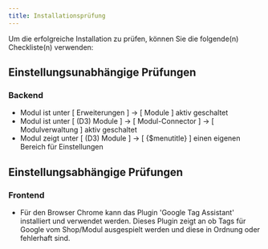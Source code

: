 ```yaml
---
title: Installationsprüfung
---
```


Um die erfolgreiche Installation zu prüfen, können Sie die folgende(n) Checkliste(n) verwenden:

## Einstellungsunabhängige Prüfungen

### Backend

* Modul ist unter [ Erweiterungen ] -> [ Module ] aktiv geschaltet
* Modul ist unter [ (D3) Module ] -> [ Modul-Connector ] -> [ Modulverwaltung ] aktiv geschaltet
* Modul zeigt unter [ (D3) Module ] -> [ {$menutitle} ] einen eigenen Bereich für Einstellungen

## Einstellungsabhängige Prüfungen

### Frontend

* Für den Browser Chrome kann das Plugin 'Google Tag Assistant' installiert und verwendet werden. 
Dieses Plugin zeigt an ob Tags für Google vom Shop/Modul ausgespielt werden und diese in Ordnung oder fehlerhaft sind.
